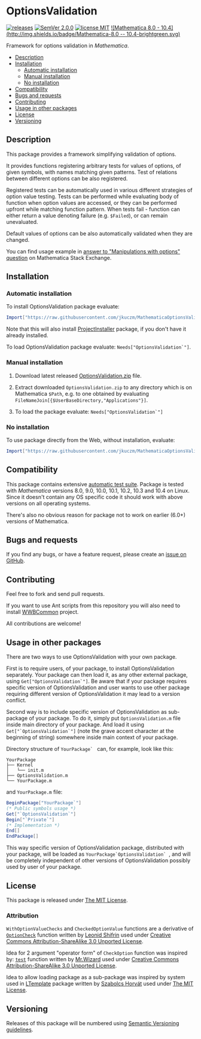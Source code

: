 # OptionsValidation

[![releases](http://img.shields.io/github/release/jkuczm/MathematicaOptionsValidation.svg)](https://github.com/jkuczm/MathematicaOptionsValidation/releases)
[![SemVer 2.0.0](http://img.shields.io/badge/SemVer-2.0.0-brightgreen.svg)](http://semver.org/spec/v2.0.0.html)
[![license MIT](http://img.shields.io/badge/license-MIT-blue.svg)](https://github.com/jkuczm/MathematicaOptionsValidation/blob/master/LICENSE)
[![Mathematica 8.0 - 10.4](http://img.shields.io/badge/Mathematica-8.0 -- 10.4-brightgreen.svg)](#compatibility)


Framework for options validation in *Mathematica*.


* [Description](#description)
* [Installation](#installation)
    * [Automatic installation](#automatic-installation)
    * [Manual installation](#manual-installation)
    * [No installation](#no-installation)
* [Compatibility](#compatibility)
* [Bugs and requests](#bugs-and-requests)
* [Contributing](#contributing)
* [Usage in other packages](#usage-in-other_packages)
* [License](#license)
* [Versioning](#versioning)



## Description

This package provides a framework simplifying validation of options.

It provides functions registering arbitrary tests for values of options,
of given symbols, with names matching given patterns. Test of relations between
different options can be also registered.

Registered tests can be automatically used in various different strategies
of option value testing. Tests can be performed while evaluating body of
function when option values are accessed, or they can be performed upfront
while matching function pattern.
When tests fail - function can either return a value denoting failure
(e.g. `$Failed`), or can remain unevaluated.

Default values of options can be also automatically validated when they are
changed.

You can find usage example in
[answer to "Manipulations with options" question](http://mathematica.stackexchange.com/a/105773/14303)
on Mathematica Stack Exchange.



## Installation


### Automatic installation

To install OptionsValidation package evaluate:
```Mathematica
Import["https://raw.githubusercontent.com/jkuczm/MathematicaOptionsValidation/master/BootstrapInstall.m"]
```

Note that this will also install
[ProjectInstaller](https://github.com/lshifr/ProjectInstaller)
package, if you don't have it already installed.

To load OptionsValidation package evaluate: ``Needs["OptionsValidation`"]``.


### Manual installation

1. Download latest released
   [OptionsValidation.zip](https://github.com/jkuczm/MathematicaOptionsValidation/releases/download/v0.1.0/OptionsValidation.zip)
   file.

2. Extract downloaded `OptionsValidation.zip` to any directory which is on
   Mathematica `$Path`, e.g. to one obtained by evaluating
   `FileNameJoin[{$UserBaseDirectory,"Applications"}]`.

3. To load the package evaluate: ``Needs["OptionsValidation`"]``


### No installation

To use package directly from the Web, without installation, evaluate:
```Mathematica
Import["https://raw.githubusercontent.com/jkuczm/MathematicaOptionsValidation/master/NoInstall.m"]
```



## Compatibility

This package contains extensive
[automatic test suite](https://github.com/jkuczm/MathematicaOptionsValidation/tree/master/OptionsValidation/Tests).
Package is tested with *Mathematica* versions 8.0, 9.0, 10.0, 10.1, 10.2,
10.3 and 10.4 on Linux. Since it doesn't contain any OS specific code it should
work with above versions on all operating systems.

There's also no obvious reason for package not to work on earlier (6.0+)
versions of Mathematica.



## Bugs and requests

If you find any bugs, or have a feature request, please create an
[issue on GitHub](https://github.com/jkuczm/MathematicaOptionsValidation/issues).



## Contributing

Feel free to fork and send pull requests.

If you want to use Ant scripts from this repository you will also need to
install [WWBCommon](https://github.com/jkuczm/WWBCommon) project.

All contributions are welcome!



## Usage in other packages

There are two ways to use OptionsValidation with your own package.

First is to require users, of your package, to install OptionsValidation
separately. Your package can then load it, as any other external package, using
``Get["OptionsValidation`"]``. Be aware that if your package requires specific
version of OptionsValidation and user wants to use other package requiring
different version of OptionsValidation it may lead to a version conflict.

Second way is to include specific version of OptionsValidation as sub-package
of your package. To do it, simply put `OptionsValidation.m` file inside main
directory of your package. And load it using ``Get["`OptionsValidation`"]``
(note the grave accent character at the beginning of string) somewhere inside
main context of your package.

Directory structure of ``YourPackage` `` can, for example, look like this:

```
YourPackage
├── Kernel
│   └── init.m
├── OptionsValidation.m
└── YourPackage.m
```

and `YourPackage.m` file:

```Mathematica
BeginPackage["YourPackage`"]
(* Public symbols usage *)
Get["`OptionsValidation`"]
Begin["`Private`"]
(* Implementation *)
End[]
EndPackage[]
```

This way specific version of OptionsValidation package, distributed with your
package, will be loaded as ``YourPackage`OptionsValidation` ``, and will be
completely independent of other versions of OptionsValidation possibly used by
user of your package.



## License

This package is released under
[The MIT License](https://github.com/jkuczm/MathematicaOptionsValidation/blob/master/LICENSE).


### Attribution

`WithOptionValueChecks` and `CheckedOptionValue` functions are a derivative of
[`OptionCheck`](http://mathematica.stackexchange.com/a/116633/14303) function
written by
[Leonid Shifrin](http://mathematica.stackexchange.com/users/81/leonid-shifrin)
used under
[Creative Commons Attribution-ShareAlike 3.0 Unported License](http://creativecommons.org/licenses/by-sa/3.0/).

Idea for 2 argument "operator form" of `CheckOption` function was inspired by:
[`test`](http://mathematica.stackexchange.com/a/116656/14303) function written
by [Mr.Wizard](http://mathematica.stackexchange.com/users/121/mr-wizard)
used under
[Creative Commons Attribution-ShareAlike 3.0 Unported License](http://creativecommons.org/licenses/by-sa/3.0/).

Idea to allow loading package as a sub-package was inspired by system used in
[LTemplate](https://github.com/szhorvat/LTemplate) package written by
[Szabolcs Horvát](http://szhorvat.net) used under
[The MIT License](https://github.com/szhorvat/LTemplate/blob/v0.3/LTemplate/LICENSE.txt).



## Versioning

Releases of this package will be numbered using
[Semantic Versioning guidelines](http://semver.org).
